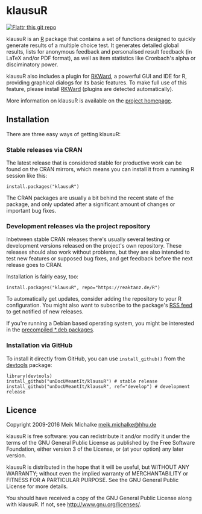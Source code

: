 # klausuR

[![Flattr this git repo](https://api.flattr.com/button/flattr-badge-large.png)](https://flattr.com/submit/auto?user_id=m.eik&url=https://github.com/unDocUMeantIt/klausuR&title=klausuR&language=en_GB&tags=github&category=software)

klausuR is an [R](https://r-project.org) package that contains a set of functions designed to quickly generate results of a multiple choice test. It generates detailed global results, lists for anonymous feedback and personalised result feedback (in LaTeX and/or PDF format), as well as item statistics like Cronbach's alpha or disciminatory power.

klausuR also includes a plugin for [RKWard](https://rkward.kde.org), a powerful GUI and
IDE for R, providing graphical dialogs for its basic features. To make full use of this feature,
please install [RKWard](https://rkward.kde.org) (plugins are detected automatically).

More information on klausuR is available on the [project homepage](https://reaktanz.de/?c=hacking&s=klausuR).

## Installation

There are three easy ways of getting klausuR:

### Stable releases via CRAN

The latest release that is considered stable for productive work can be found on the CRAN mirrors, which
means you can install it from a running R session like this:

```
install.packages("klausuR")
```

The CRAN packages are usually a bit behind the recent state of the package, and only updated after a
significant amount of changes or important bug fixes.

### Development releases via the project repository

Inbetween stable CRAN releases there's usually several testing or development versions released on the project's
own repository. These releases should also work without problems, but they are also intended to test new features
or supposed bug fixes, and get feedback before the next release goes to CRAN.

Installation is fairly easy, too:

```
install.packages("klausuR", repo="https://reaktanz.de/R")
```

To automatically get updates, consider adding the repository to your R configuration.  You might also
want to subscribe to the package's [RSS feed](https://reaktanz.de/R/pckg/klausuR/RSS.xml) to get notified of new releases.

If you're running a Debian based operating system, you might be interested in the
[precompiled *.deb packages](https://reaktanz.de/R/pckg/klausuR/deb_repo.html).

### Installation via GitHub

To install it directly from GitHub, you can use `install_github()` from the [devtools](https://github.com/hadley/devtools) package:

```
library(devtools)
install_github("unDocUMeantIt/klausuR") # stable release
install_github("unDocUMeantIt/klausuR", ref="develop") # development release
```

## Licence

Copyright 2009-2016 Meik Michalke <meik.michalke@hhu.de>

klausuR is free software: you can redistribute it and/or modify
it under the terms of the GNU General Public License as published by
the Free Software Foundation, either version 3 of the License, or
(at your option) any later version.

klausuR is distributed in the hope that it will be useful,
but WITHOUT ANY WARRANTY; without even the implied warranty of
MERCHANTABILITY or FITNESS FOR A PARTICULAR PURPOSE.  See the
GNU General Public License for more details.

You should have received a copy of the GNU General Public License
along with klausuR.  If not, see <http://www.gnu.org/licenses/>.
